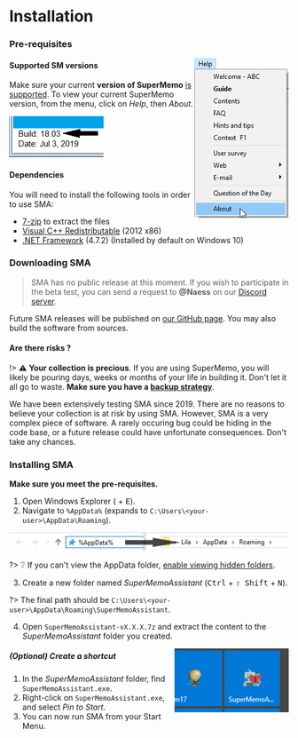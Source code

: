 # Installation

### Pre-requisites

<img src="content/images/install/sm-menu-help-about.png" align="right" />

#### Supported SM versions

Make sure your current **version of SuperMemo** [is supported](/#supported-versions). To view your current SuperMemo version, from the menu, click on *Help*, then *About*.

![SuperMemo Version](content/images/install/sm-build-version.png)

#### Dependencies

You will need to install the following tools in order to use SMA:

- [7-zip](https://www.7-zip.org/) to extract the files
- [Visual C++ Redistributable](https://www.microsoft.com/en-us/download/details.aspx?id=30679) (2012 x86)
- [.NET Framework](https://dotnet.microsoft.com/download/dotnet-framework/thank-you/net472-web-installer) (4.7.2) (Installed by default on Windows 10)

### Downloading SMA

> SMA has no public release at this moment. If you wish to participate in the beta test, you can send a request to **@Naess** on our [Discord server](https://discord.gg/B2AWHPn).

Future SMA releases will be published on [our GitHub page](https://github.com/supermemo/SuperMemoAssistant/releases/latest/). You may also build the software from sources.

#### Are there risks ?

!> ⚠️ **Your collection is precious**. If you are using SuperMemo, you will likely be pouring days, weeks or months of your life in building it. Don't let it all go to waste. **Make sure you have a [backup strategy](/backup-setup)**.

We have been extensively testing SMA since 2019. There are no reasons to believe your collection is at risk by using SMA. However, SMA is a very complex piece of software. A rarely occuring bug could be hiding in the code base, or a future release could have unfortunate consequences. Don't take any chances.

### Installing SMA

**Make sure you meet the pre-requisites.**

1. Open Windows Explorer (<kbd class="win"></kbd> + <kbd>E</kbd>).
2. Navigate to `%AppData%` (expands to `C:\Users\<your-user>\AppData\Roaming`).

![](content/images/install/sma-install-appdata-roaming.png)

?> ❔ If you can't view the AppData folder, [enable viewing hidden folders](https://support.pointlogic.com/faq/troubleshooting/accessing-the-appdata-folder).

3. Create a new folder named *SuperMemoAssistant* (<kbd>Ctrl</kbd> + <kbd>⇧ Shift</kbd> + <kbd>N</kbd>).

?> The final path should be `C:\Users\<your-user>\AppData\Roaming\SuperMemoAssistant`.

4. Open `SuperMemoAssistant-vX.X.X.7z` and extract the content to the *SuperMemoAssistant* folder you created.

<img src="content/images/install/sma-shortcut.png" align="right" />

##### (*Optional*) Create a shortcut

1. In the *SuperMemoAssistant* folder, find `SuperMemoAssistant.exe`.
2. Right-click on `SuperMemoAssistant.exe`, and select *Pin to Start*.
3. You can now run SMA from your Start Menu.
